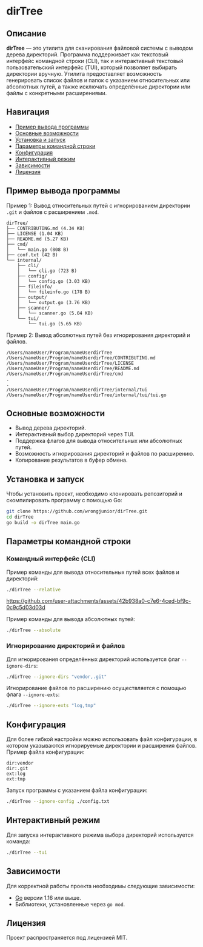 
# dirTree

## Описание

**dirTree** — это утилита для сканирования файловой системы с выводом дерева директорий. Программа поддерживает как текстовый интерфейс командной строки (CLI), так и интерактивный текстовый пользовательский интерфейс (TUI), который позволяет выбирать директории вручную. Утилита предоставляет возможность генерировать список файлов и папок с указанием относительных или абсолютных путей, а также исключать определённые директории или файлы с конкретными расширениями.

## Навигация
- [Пример вывода программы](#пример-вывода-программы)
- [Основные возможности](#основные-возможности)
- [Установка и запуск](#установка-и-запуск)
- [Параметры командной строки](#параметры-командной-строки)
- [Конфигурация](#конфигурация)
- [Интерактивный режим](#интерактивный-режим)
- [Зависимости](#зависимости)
- [Лицензия](#лицензия)

## Пример вывода программы

Пример 1: Вывод относительных путей с игнорированием директории `.git` и файлов с расширением `.mod`.

```
dirTree/
├── CONTRIBUTING.md (4.34 KB)
├── LICENSE (1.04 KB)
├── README.md (5.27 KB)
├── cmd/
│   └── main.go (808 B)
├── conf.txt (42 B)
└── internal/
    ├── cli/
    │   └── cli.go (723 B)
    ├── config/
    │   └── config.go (3.03 KB)
    ├── fileinfo/
    │   └── fileinfo.go (178 B)
    ├── output/
    │   └── output.go (3.76 KB)
    ├── scanner/
    │   └── scanner.go (5.04 KB)
    └── tui/
        └── tui.go (5.65 KB)
```

Пример 2: Вывод абсолютных путей без игнорирования директорий и файлов.

```
/Users/nameUser/Program/nameUserdirTree
/Users/nameUser/Program/nameUserdirTree/CONTRIBUTING.md
/Users/nameUser/Program/nameUserdirTree/LICENSE
/Users/nameUser/Program/nameUserdirTree/README.md
/Users/nameUser/Program/nameUserdirTree/cmd
.
.
/Users/nameUser/Program/nameUserdirTree/internal/tui
/Users/nameUser/Program/nameUserdirTree/internal/tui/tui.go
```

## Основные возможности

- Вывод дерева директорий.
- Интерактивный выбор директорий через TUI.
- Поддержка флагов для вывода относительных или абсолютных путей.
- Возможность игнорирования директорий и файлов по расширению.
- Копирование результатов в буфер обмена.

## Установка и запуск

Чтобы установить проект, необходимо клонировать репозиторий и скомпилировать программу с помощью Go:

```bash
git clone https://github.com/wrongjunior/dirTree.git
cd dirTree
go build -o dirTree main.go
```

## Параметры командной строки

### Командный интерфейс (CLI)

Пример команды для вывода относительных путей всех файлов и директорий:

```bash
./dirTree --relative
```


https://github.com/user-attachments/assets/42b938a0-c7e6-4ced-bf9c-0c9c5d03d03d



Пример команды для вывода абсолютных путей:

```bash
./dirTree --absolute
```

### Игнорирование директорий и файлов

Для игнорирования определённых директорий используется флаг `--ignore-dirs`:

```bash
./dirTree --ignore-dirs "vendor,.git"
```

Игнорирование файлов по расширению осуществляется с помощью флага `--ignore-exts`:

```bash
./dirTree --ignore-exts "log,tmp"
```

## Конфигурация

Для более гибкой настройки можно использовать файл конфигурации, в котором указываются игнорируемые директории и расширения файлов. Пример файла конфигурации:

```
dir:vendor
dir:.git
ext:log
ext:tmp
```

Запуск программы с указанием файла конфигурации:

```bash
./dirTree --ignore-config ./config.txt
```

## Интерактивный режим

Для запуска интерактивного режима выбора директорий используется команда:

```bash
./dirTree --tui
```

## Зависимости

Для корректной работы проекта необходимы следующие зависимости:

- [Go](https://golang.org/doc/install) версии 1.16 или выше.
- Библиотеки, установленные через `go mod`.

## Лицензия

Проект распространяется под лицензией MIT.

